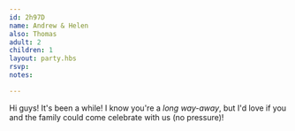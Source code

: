 ```yaml
---
id: 2h97D
name: Andrew & Helen
also: Thomas
adult: 2
children: 1
layout: party.hbs
rsvp:
notes:

---
```


Hi guys! It's been a while! I know you're a _long way-away_, but I'd love if you and the family could come celebrate with us (no pressure)!
